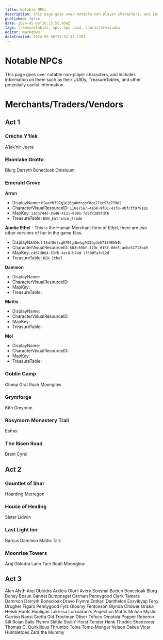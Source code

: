 ```yaml
---
title: Notable NPCs
description: This page goes over notable non-player characters, and includes information on them such as their UUIDs, TreasureTables, and other potentially useful information.
published: false
date: 2024-05-06T16:15:55.454Z
tags: treasuretables, npc, npc uuid, charactervisuals
editor: markdown
dateCreated: 2024-05-06T15:52:32.115Z
---
```


# Notable NPCs
This page goes over notable non-player characters, and includes information on them such as their UUIDs, TreasureTables, and other potentially useful information.

# Merchants/Traders/Vendors

## Act 1

### Crèche Y'llek

A'jak'nir Jeera

### Ebonlake Grotto

Blurg
Derryth Bonecloak
Omeluum

### Emerald Grove

**Arron**
- DisplayName: `h9aefb797g1e26g40dcgbf8cg77ec93e27082`
- CharacterVisualResourceID: `110e75e7-4a50-9f01-41f0-4bfcff979101`
- MapKey: `13db744d-8a48-4131-8801-fd5fc289fdf6`
- TreasureTable: `DEN_Entrance_Trade`

**Auntie Ethel** - This is the Human Merchant form of Ethel, there are two other versions of her in the game files.
- DisplayName: `h15df8d5cg6794g4bebg933fgde571398554b`
- CharacterVisualResourceID: `603c60bf-179c-616f-00e5-aebe32713b49`
- MapKey: `c457d064-83fb-4ec6-b74d-1f30dfafd12d`
- TreasureTable: `DEN_Ethel`

**Dammon**
- DisplayName:
- CharacterVisualResourceID:
- MapKey:
- TreasureTable:

**Mattis**
- DisplayName:
- CharacterVisualResourceID:
- MapKey:
- TreasureTable:

**Mol**
- DisplayName:
- CharacterVisualResourceID:
- MapKey:
- TreasureTable:

### Goblin Camp

Glomp
Grat
Roah Moonglow

### Grymforge

Kith
Greymon

### Rosymorn Monastery Trail

Esther

### The Risen Road

Brem
Cyrel

## Act 2

### Gauntlet of Shar

Hoarding Merregon

### House of Healing

Sister Lidwin

### Last Light Inn

Barcus
Dammon
Mattis
Talli

### Moonrise Towers

Araj Oblodra
Lann Tarv
Roah Moonglow

## Act 3

Alan Alyth
Araj Oblodra
Arkleia Oloril
Avery Sonshal
Baelen Bonecloak
Blurg
Boney
Bosun Gannet
Bumpnagel
Carmen Pennygood
Clerk Tamara
Dammon
Derryth Bonecloak
Dravo Flymm
Entharl Danthelon
Exxvikyap
Ferg Drogher
Figaro Pennygood
Fytz
Gloomy Fentonson
Glynda Oltower
Griska
Helsik
Hoots Hooligan
Lakrissa
Lorroakan's Projection
Mattis
Mohan
Mystic Carrion
Nansi Gretta
Old Troutman
Oliver Tefoco
Omotola
Popper
Roberon Silt
Rolan
Sally Flymm
Skittle
Stylin' Horst
Tender Henk
Thodric Shedeveer
Thomas C. Quirkilious
Thrumbo
Tolna Tome-Monger
Velson Oakes
Vicar Humbletoes
Zara the Mummy